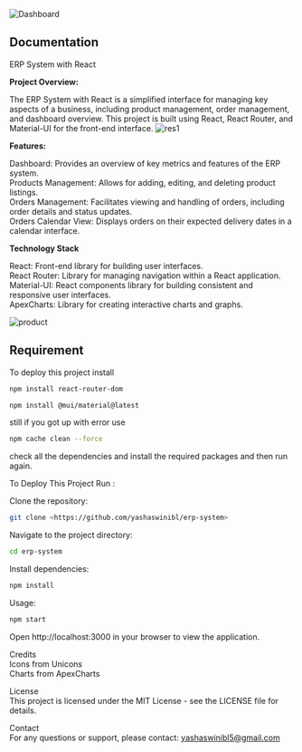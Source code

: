 ![Dashboard](https://github.com/yashaswinibl/erp-system/assets/114874487/114fc4fa-36ae-427f-b75f-91ad5c01b67a)

## Documentation  
ERP System with React

**Project Overview:**

The ERP System with React is a simplified interface for managing key aspects of a business, including product management, order management, and dashboard overview. This project is built using React, React Router, and Material-UI for the front-end interface.
![res1](https://github.com/yashaswinibl/erp-system/assets/114874487/44f2bcf2-f841-4b71-af41-10af9cbb06de)

**Features:**

Dashboard: Provides an overview of key metrics and features of the ERP system.  
Products Management: Allows for adding, editing, and deleting product listings.  
Orders Management: Facilitates viewing and handling of orders, including order details and status updates.  
Orders Calendar View: Displays orders on their expected delivery dates in a calendar interface.

**Technology Stack**  

React: Front-end library for building user interfaces.  
React Router: Library for managing navigation within a React application.  
Material-UI: React components library for building consistent and responsive user interfaces.  
ApexCharts: Library for creating interactive charts and graphs.

![product](https://github.com/yashaswinibl/erp-system/assets/114874487/da816e9c-35c8-4ec1-9ac1-9b3990c0e8a4)


## Requirement
To deploy this project install 
```bash
npm install react-router-dom  
```
```bash
npm install @mui/material@latest 
```
still if you got up with error use

```bash
npm cache clean --force    
```
check all the dependencies and install the required packages and then run again.

To Deploy This Project Run :  

Clone the repository:
```bash
git clone <https://github.com/yashaswinibl/erp-system>
```

Navigate to the project directory:
```bash
cd erp-system
```
Install dependencies:
```bash
npm install
```
Usage:
```bash
npm start
```
Open http://localhost:3000 in your browser to view the application.

Credits  
Icons from Unicons  
Charts from ApexCharts

License  
This project is licensed under the MIT License - see the LICENSE file for details.

Contact  
For any questions or support, please contact: yashaswinibl5@gmail.com


